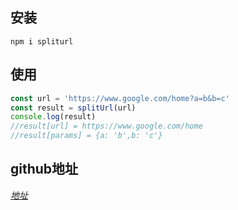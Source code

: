 ## 安装

~~~shell
npm i spliturl
~~~

## 使用

~~~javascript
const url = 'https://www.google.com/home?a=b&b=c'
const result = splitUrl(url)
console.log(result)
//result[url] = https://www.google.com/home
//result[params] = {a: 'b',b: 'c'}
~~~

## github地址

*[地址](https://github.com/hnt815/spliturl "标题")*



